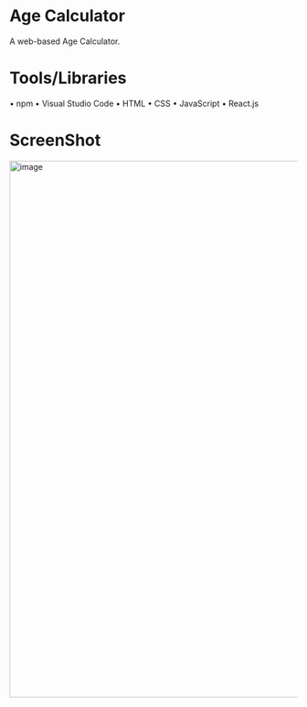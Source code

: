 # Age Calculator

A web-based Age Calculator.

# Tools/Libraries

•	npm
•	Visual Studio Code
•	HTML
•	CSS
•	JavaScript
•	React.js


# ScreenShot
<img width="940" alt="image" src="https://github.com/ShozibAwan/CodeAlpha_Age_Calculator/assets/124383216/be11a212-49fa-43d4-8217-0a607a126a08">
